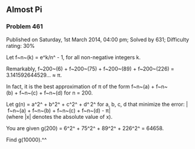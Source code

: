 Almost Pi
---------

### Problem 461

Published on Saturday, 1st March 2014, 04:00 pm; Solved by 631;
Difficulty rating: 30%

Let f~n~(k) = e^k/n^ - 1, for all non-negative integers k.

Remarkably, f~200~(6) + f~200~(75) + f~200~(89) + f~200~(226) =
3.141592644529… ≈ π.

In fact, it is the best approximation of π of the form
f~n~(a) + f~n~(b) + f~n~(c) + f~n~(d) for n = 200.

Let g(n) = a^2^ + b^2^ + c^2^ + d^ 2^ for a, b, c, d that minimize the
error: | f~n~(a) + f~n~(b) + f~n~(c) + f~n~(d) - π|\
 (where |x| denotes the absolute value of x).

You are given g(200) = 6^2^ + 75^2^ + 89^2^ + 226^2^ = 64658.

Find g(10000).^^
